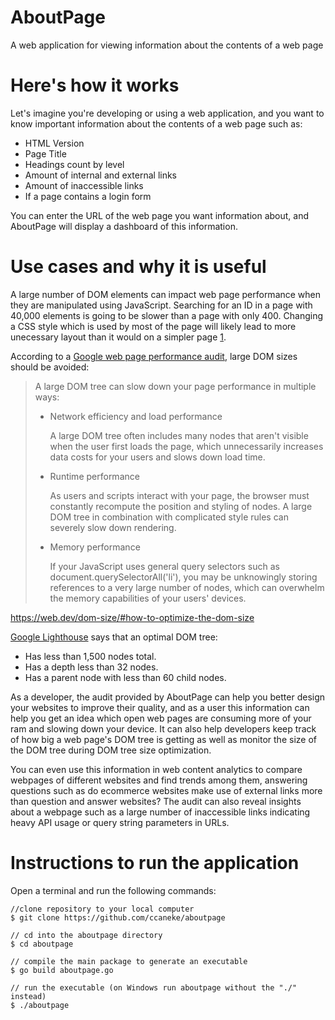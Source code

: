 # AboutPage
A web application for viewing information about the contents of a web page

# Here's how it works
Let's imagine you're developing or using a web application, and you want to know important information about the contents of a web page such as:
* HTML Version
* Page Title
* Headings count by level
* Amount of internal and external links
* Amount of inaccessible links
* If a page contains a login form

You can enter the URL of the web page you want information about, and AboutPage will display a dashboard of this information.

# Use cases and why it is useful

A large number of DOM elements can impact web page performance when they are manipulated using JavaScript. Searching for an ID in a page with 40,000 elements is going to be slower than a page with only 400. Changing a CSS style which is used by most of the page will likely lead to more unecessary layout than it would on a simpler page [1].

According to a [Google web page performance audit][2], large DOM sizes should be avoided:

> A large DOM tree can slow down your page performance in multiple ways:
>
> * Network efficiency and load performance
>
>   A large DOM tree often includes many nodes that aren't visible when the user first loads the page, which unnecessarily increases data costs for your users and slows down load time.
>
>* Runtime performance
>
>   As users and scripts interact with your page, the browser must constantly recompute the position and styling of nodes. A large DOM tree in combination with complicated style rules can severely slow down rendering.
>
> * Memory performance
>
>   If your JavaScript uses general query selectors such as document.querySelectorAll('li'), you may be unknowingly storing references to a very large number of nodes, which can overwhelm the memory capabilities of your users' devices.

https://web.dev/dom-size/#how-to-optimize-the-dom-size

[Google Lighthouse][2] says that an optimal DOM tree:

- Has less than 1,500 nodes total.
- Has a depth less than 32 nodes.
- Has a parent node with less than 60 child nodes.

As a developer, the audit provided by AboutPage can help you better design your websites to improve their quality, and as a user this information can help you get an idea which open web pages are consuming more of your ram and slowing down your device. It can also help developers keep track of how big a web page's DOM tree is getting as well as monitor the size of the DOM tree during DOM tree size optimization.

You can even use this information in web content analytics to compare webpages of different websites and find trends among them, answering questions such as do ecommerce websites make use of external links more than question and answer websites? The audit can also reveal insights about a webpage such as a large number of inaccessible links indicating heavy API usage or query string parameters in URLs.

# Instructions to run the application
Open a terminal and run the following commands:
```
//clone repository to your local computer
$ git clone https://github.com/ccaneke/aboutpage

// cd into the aboutpage directory
$ cd aboutpage

// compile the main package to generate an executable
$ go build aboutpage.go

// run the executable (on Windows run aboutpage without the "./" instead)
$ ./aboutpage
```

[1]: https://kellegous.com/j/2013/01/26/layout-performance/
[2]: https://web.dev/dom-size/#how-the-lighthouse-dom-size-audit-fails
 